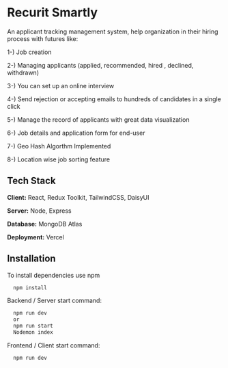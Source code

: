 
# Recurit Smartly

An applicant tracking management system, help organization in their hiring process with futures like:

1-) Job creation

2-) Managing applicants (applied, recommended, hired , declined, withdrawn)

3-) You can set up an online interview

4-) Send rejection or accepting emails to hundreds of candidates in a single click

5-) Manage the record of applicants with great data visualization

6-) Job details and application form for end-user

7-) Geo Hash Algorthm Implemented

8-) Location wise job sorting feature



## Tech Stack

**Client:** React, Redux Toolkit, TailwindCSS, DaisyUI

**Server:** Node, Express

**Database:** MongoDB Atlas

**Deployment:** Vercel

## Installation

To install dependencies use npm

```bash
  npm install
```
Backend / Server start command: 
```bash
  npm run dev 
  or
  npm run start
  Nodemon index
```

Frontend / Client start command: 
```bash
  npm run dev
```